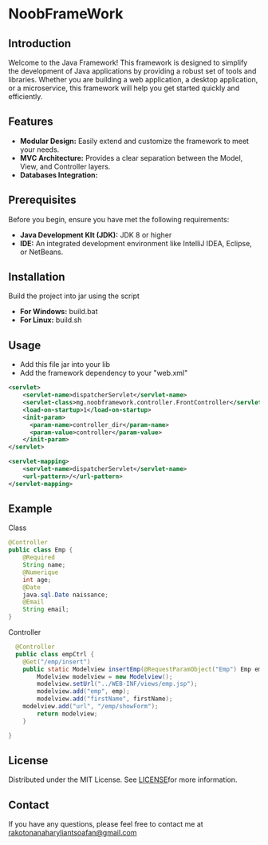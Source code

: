 # NoobFrameWork

## Introduction

Welcome to the Java Framework! This framework is designed to simplify the development of Java applications by providing a robust set of tools and libraries. Whether you are building a web application, a desktop application, or a microservice, this framework will help you get started quickly and efficiently.

## Features

* **Modular Design:** Easily extend and customize the framework to meet your needs.
* **MVC Architecture:** Provides a clear separation between the Model, View, and Controller layers.
* **Databases Integration:**

## Prerequisites

  Before you begin, ensure you have met the following requirements:

* **Java Development KIt (JDK):** JDK 8 or higher
* **IDE:** An integrated development environment like IntelliJ IDEA, Eclipse, or NetBeans.

## Installation

  Build the project into jar using the script

* **For Windows:**  build.bat
* **For Linux:** build.sh

## Usage

* Add this file jar  into your lib
* Add the framework dependency to your "web.xml"

```xml
<servlet>
    <servlet-name>dispatcherServlet</servlet-name>
    <servlet-class>mg.noobframework.controller.FrontController</servlet-class>
    <load-on-startup>1</load-on-startup>
    <init-param>
      <param-name>controller_dir</param-name>
      <param-value>controller</param-value>
    </init-param>
</servlet>

<servlet-mapping>
    <servlet-name>dispatcherServlet</servlet-name>
    <url-pattern>/</url-pattern>
</servlet-mapping>
```

## Example

Class
```java
@Controller
public class Emp {
    @Required
    String name;
    @Numerique
    int age;
    @Date
    java.sql.Date naissance;
    @Email
    String email;
}
```
Controller
```java
  @Controller
  public class empCtrl {
    @Get("/emp/insert")
    public static Modelview insertEmp(@RequestParamObject("Emp") Emp emp ,  @RequestParam("firstName") String firstName) {
        Modelview modelview = new Modelview();
        modelview.setUrl("../WEB-INF/views/emp.jsp");
        modelview.add("emp", emp);
        modelview.add("firstName", firstName);
	modelview.add("url", "/emp/showForm");
        return modelview;
    }

}

```

## License

Distributed under the MIT License. See [LICENSE](./LICENSE)for more information.

## Contact

If you have any questions, please feel free to contact me at  [rakotonanaharyliantsoafan@gmail.com](mailto:rakotonanaharyliantsoafan@gmail.com)
